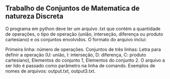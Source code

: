## Trabalho de Conjuntos de Matematica de natureza Discreta


O programa em python deve ler um arquivo .txt que contém a quantidade de operações, o tipo de operação (união, interseção, diferença ou produto cartesiano) e os conjuntos envolvidos. 
O formato do arquivo inclui:

Primeira linha: número de operações.
Conjuntos de três linhas:
Letra para definir a operação (U: união, I: interseção, D: diferença, C: produto cartesiano),
Elementos do conjunto 1,
Elementos do conjunto 2.
O arquivo a ser lido é passado como parâmetro na linha de comando. Exemplos de nomes de arquivos: output.txt, output3.txt.







